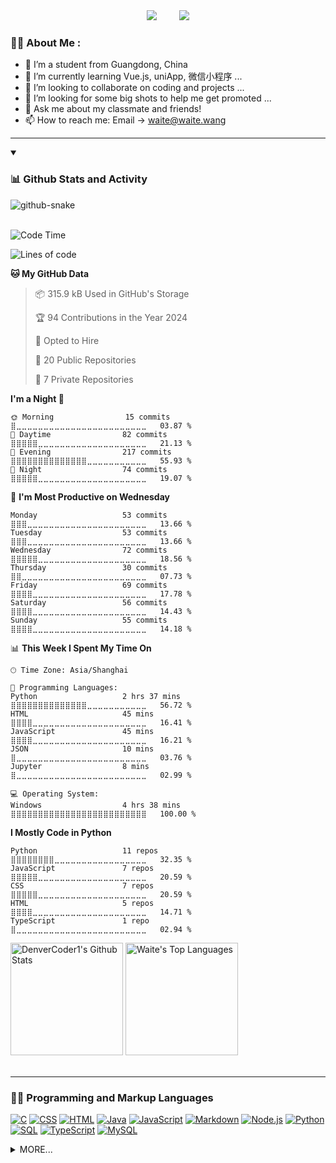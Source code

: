 <div align="center">
  <a href="mailto:waite@waite.wang?subject=Contact via Waite.RS"><img src="https://img.shields.io/badge/Email-我的邮箱-purple"></a>&emsp;
  <img src="https://komarev.com/ghpvc/?username=waite0603&style=flat-square&color=blue" alt=""/>&emsp;
  <a href="https://waite.wang/"><img src="https://img.shields.io/badge/Blog-我的博客-purple"></a>

</div>



### :woman_technologist: About Me :

- 🔭 I’m a student from Guangdong, China
- 🌱 I’m currently learning Vue.js, uniApp, 微信小程序 ...
- 👯 I’m looking to collaborate on coding and projects ...
- 🤔 I’m looking for some big shots to help me get promoted ...
- 💬 Ask me about my classmate and friends!
- 📫 How to reach me: Email -> <a href="mailto:waite@waite.wang?subject=Contact via Waite.RS">waite@waite.wang</a>


---

<details open> <summary><h3>📊 Github Stats and Activity</h3></summary>

<picture>
  <source media="(prefers-color-scheme: dark)" srcset="https://raw.githubusercontent.com/waite0603/waite0603/output/github-contribution-grid-snake-dark.svg" />
  <source media="(prefers-color-scheme: light)" srcset="https://raw.githubusercontent.com/waite0603/waite0603/output/github-contribution-grid-snake-dark.svg" />
  <img alt="github-snake" src="github-snake.svg" />
</picture>

<br/>
<br/>


<!--START_SECTION:waka-->
![Code Time](http://img.shields.io/badge/Code%20Time-261%20hrs%2048%20mins-blue)

![Lines of code](https://img.shields.io/badge/From%20Hello%20World%20I%27ve%20Written-863.5%20thousand%20lines%20of%20code-blue)

**🐱 My GitHub Data** 

> 📦 315.9 kB Used in GitHub's Storage 
 > 
> 🏆 94 Contributions in the Year 2024
 > 
> 💼 Opted to Hire
 > 
> 📜 20 Public Repositories 
 > 
> 🔑 7 Private Repositories 
 > 
**I'm a Night 🦉** 

```text
🌞 Morning                15 commits          ⣿⣀⣀⣀⣀⣀⣀⣀⣀⣀⣀⣀⣀⣀⣀⣀⣀⣀⣀⣀⣀⣀⣀⣀⣀   03.87 % 
🌆 Daytime                82 commits          ⣿⣿⣿⣿⣿⣀⣀⣀⣀⣀⣀⣀⣀⣀⣀⣀⣀⣀⣀⣀⣀⣀⣀⣀⣀   21.13 % 
🌃 Evening                217 commits         ⣿⣿⣿⣿⣿⣿⣿⣿⣿⣿⣿⣿⣿⣿⣀⣀⣀⣀⣀⣀⣀⣀⣀⣀⣀   55.93 % 
🌙 Night                  74 commits          ⣿⣿⣿⣿⣿⣀⣀⣀⣀⣀⣀⣀⣀⣀⣀⣀⣀⣀⣀⣀⣀⣀⣀⣀⣀   19.07 % 
```
📅 **I'm Most Productive on Wednesday** 

```text
Monday                   53 commits          ⣿⣿⣿⣀⣀⣀⣀⣀⣀⣀⣀⣀⣀⣀⣀⣀⣀⣀⣀⣀⣀⣀⣀⣀⣀   13.66 % 
Tuesday                  53 commits          ⣿⣿⣿⣀⣀⣀⣀⣀⣀⣀⣀⣀⣀⣀⣀⣀⣀⣀⣀⣀⣀⣀⣀⣀⣀   13.66 % 
Wednesday                72 commits          ⣿⣿⣿⣿⣿⣀⣀⣀⣀⣀⣀⣀⣀⣀⣀⣀⣀⣀⣀⣀⣀⣀⣀⣀⣀   18.56 % 
Thursday                 30 commits          ⣿⣿⣀⣀⣀⣀⣀⣀⣀⣀⣀⣀⣀⣀⣀⣀⣀⣀⣀⣀⣀⣀⣀⣀⣀   07.73 % 
Friday                   69 commits          ⣿⣿⣿⣿⣀⣀⣀⣀⣀⣀⣀⣀⣀⣀⣀⣀⣀⣀⣀⣀⣀⣀⣀⣀⣀   17.78 % 
Saturday                 56 commits          ⣿⣿⣿⣿⣀⣀⣀⣀⣀⣀⣀⣀⣀⣀⣀⣀⣀⣀⣀⣀⣀⣀⣀⣀⣀   14.43 % 
Sunday                   55 commits          ⣿⣿⣿⣿⣀⣀⣀⣀⣀⣀⣀⣀⣀⣀⣀⣀⣀⣀⣀⣀⣀⣀⣀⣀⣀   14.18 % 
```


📊 **This Week I Spent My Time On** 

```text
🕑︎ Time Zone: Asia/Shanghai

💬 Programming Languages: 
Python                   2 hrs 37 mins       ⣿⣿⣿⣿⣿⣿⣿⣿⣿⣿⣿⣿⣿⣿⣀⣀⣀⣀⣀⣀⣀⣀⣀⣀⣀   56.72 % 
HTML                     45 mins             ⣿⣿⣿⣿⣀⣀⣀⣀⣀⣀⣀⣀⣀⣀⣀⣀⣀⣀⣀⣀⣀⣀⣀⣀⣀   16.41 % 
JavaScript               45 mins             ⣿⣿⣿⣿⣀⣀⣀⣀⣀⣀⣀⣀⣀⣀⣀⣀⣀⣀⣀⣀⣀⣀⣀⣀⣀   16.21 % 
JSON                     10 mins             ⣿⣀⣀⣀⣀⣀⣀⣀⣀⣀⣀⣀⣀⣀⣀⣀⣀⣀⣀⣀⣀⣀⣀⣀⣀   03.76 % 
Jupyter                  8 mins              ⣿⣀⣀⣀⣀⣀⣀⣀⣀⣀⣀⣀⣀⣀⣀⣀⣀⣀⣀⣀⣀⣀⣀⣀⣀   02.99 % 

💻 Operating System: 
Windows                  4 hrs 38 mins       ⣿⣿⣿⣿⣿⣿⣿⣿⣿⣿⣿⣿⣿⣿⣿⣿⣿⣿⣿⣿⣿⣿⣿⣿⣿   100.00 % 
```

**I Mostly Code in Python** 

```text
Python                   11 repos            ⣿⣿⣿⣿⣿⣿⣿⣿⣀⣀⣀⣀⣀⣀⣀⣀⣀⣀⣀⣀⣀⣀⣀⣀⣀   32.35 % 
JavaScript               7 repos             ⣿⣿⣿⣿⣿⣀⣀⣀⣀⣀⣀⣀⣀⣀⣀⣀⣀⣀⣀⣀⣀⣀⣀⣀⣀   20.59 % 
CSS                      7 repos             ⣿⣿⣿⣿⣿⣀⣀⣀⣀⣀⣀⣀⣀⣀⣀⣀⣀⣀⣀⣀⣀⣀⣀⣀⣀   20.59 % 
HTML                     5 repos             ⣿⣿⣿⣿⣀⣀⣀⣀⣀⣀⣀⣀⣀⣀⣀⣀⣀⣀⣀⣀⣀⣀⣀⣀⣀   14.71 % 
TypeScript               1 repo              ⣿⣀⣀⣀⣀⣀⣀⣀⣀⣀⣀⣀⣀⣀⣀⣀⣀⣀⣀⣀⣀⣀⣀⣀⣀   02.94 % 
```




<!--END_SECTION:waka-->
 
<!-- [![Top Langs]()](https://github.com/anuraghazra/github-readme-stats)
    https://github-readme-stats-git-masterrstaa-rickstaa.vercel.app/api/top-langs/?username=waite0603&repo=convoychat -->
<!--     https://github-readme-stats.vercel.app/api?username=anuraghazra&theme=dark&show_icons=true -->


<div class="row">
 <a href="https://github.com/anuraghazra/github-readme-stats"><img alt="DenverCoder1's Github Stats" src="https://denvercoder1-github-readme-stats.vercel.app/api/?username=waite0603&show_icons=true&include_all_commits=true&count_private=true&theme=react&hide_border=true&bg_color=1F222E&title_color=F85D7F&icon_color=F8D866" height="180px"/></a>
  <a href="https://github.com/anuraghazra/github-readme-stats"><img alt="Waite's Top Languages" src="https://denvercoder1-github-readme-stats.vercel.app/api/top-langs/?username=waite0603&langs_count=8&layout=compact&theme=react&hide_border=true&bg_color=1F222E&title_color=F85D7F&icon_color=F8D866&hide=Jupyter%20Notebook,Roff" height="180px"/></a>
</div>
  <br/>

</details>   

---


  <h3>👨‍💻 Programming and Markup Languages</h3>

  <p>
      <a href="#"><img alt="C" src="https://custom-icon-badges.demolab.com/badge/C-03599C.svg?logo=c-in-hexagon&logoColor=white"></a>
      <a href="#"><img alt="CSS" src="https://img.shields.io/badge/CSS-1572B6.svg?logo=css3&logoColor=white"></a>
      <a href="#"><img alt="HTML" src="https://img.shields.io/badge/HTML-E34F26.svg?logo=html5&logoColor=white"></a>
      <a href="#"><img alt="Java" src="https://custom-icon-badges.demolab.com/badge/Java-007396.svg?logo=java&logoColor=white"></a>
      <a href="#"><img alt="JavaScript" src="https://img.shields.io/badge/JavaScript-F7DF1E.svg?logo=javascript&logoColor=black"></a>
      <a href="#"><img alt="Markdown" src="https://img.shields.io/badge/Markdown-000000.svg?logo=markdown&logoColor=white"></a>
      <a href="#"><img alt="Node.js" src="https://img.shields.io/badge/Node.js-43853D.svg?logo=node.js&logoColor=white"></a>
      <a href="#"><img alt="Python" src="https://img.shields.io/badge/Python-14354C.svg?logo=python&logoColor=white"></a>
      <a href="#"><img alt="SQL" src="https://custom-icon-badges.demolab.com/badge/SQL-025E8C.svg?logo=database&logoColor=white"></a>
      <a href="#"><img alt="TypeScript" src="https://img.shields.io/badge/TypeScript-007ACC.svg?logo=typescript&logoColor=white"></a>
      <a href="#"><img alt="MySQL" src="https://img.shields.io/badge/MySQL-00f.svg?logo=mysql&logoColor=white"></a>
  </p>
  
<details> <summary>MORE...</summary>
  <h3>💪 Learning</h3>

  <p>
      <a href="#"><img alt="Bootstrap" src="https://img.shields.io/badge/Bootstrap-7952B3.svg?logo=bootstrap&logoColor=white"></a>
      <a href="#"><img alt="Vue.js" src="https://img.shields.io/badge/Vue.js-4FC08D.svg?logo=vuedotjs&logoColor=white"></a>
      <a href="#"><img alt="Vite Badge" src="https://img.shields.io/badge/Vite-646CFF?logo=vite&logoColor=fff&style=flat"></a>
  </p>
  
![Android Badge](https://img.shields.io/badge/Android-3DDC84?logo=android&logoColor=fff&style=flat)
![Three.js Badge](https://img.shields.io/badge/Three.js-092E20?logo=threedotjs&logoColor=fff&style=flat)
![MongoDB Badge](https://img.shields.io/badge/MongoDB-47A248?logo=mongodb&logoColor=fff&style=flat)
![Django Badge](https://img.shields.io/badge/Django-092E20?logo=django&logoColor=fff&style=flat)


  <h3>💻 Software and Tools</h3>

  <p>
      <a href="#"><img alt="Xiao Mi" src="https://img.shields.io/badge/Xiaomi-FF6900?logo=xiaomi&logoColor=fff&style=flat"></a>
      <a href="#"><img alt="Adobe" src="https://img.shields.io/badge/Adobe-FF0000.svg?logo=adobe&logoColor=white"></a>
      <a href="#"><img alt="Android" src="https://img.shields.io/badge/Android-3DDC84?logo=android&logoColor=white"></a>
      <a href="#"><img alt="Arch Linux" src="https://img.shields.io/badge/Arch%20Linux-1793D1.svg?logo=arch-linux&logoColor=white"></a>
      <a href="#"><img alt="Docker" src="https://img.shields.io/badge/Docker-2496ED.svg?logo=docker&logoColor=white"></a>
      <a href="#"><img alt="Git" src="https://img.shields.io/badge/Git-F05033.svg?logo=git&logoColor=white"></a>
      <a href="#"><img alt="JetBrains" src="https://img.shields.io/badge/JetBrains-000000.svg?logo=jetbrains&logoColor=white"></a>
      <a href="#"><img alt="Nginx" src="https://img.shields.io/badge/Nginx-009639.svg?logo=nginx&logoColor=white"></a>
      <a href="#"><img alt="npm" src="https://img.shields.io/badge/npm-CB3837.svg?logo=npm&logoColor=white"></a>
      <a href="#"><img alt="Postman" src="https://img.shields.io/badge/Postman-FF6C37?logo=postman&logoColor=white"></a>
      <a href="#"><img alt="Visual Studio Code" src="https://img.shields.io/badge/Visual%20Studio%20Code-0078d7.svg?logo=visual-studio-code&logoColor=white"></a>
  </p>
</details>

